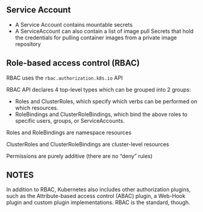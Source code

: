 ## Service Account

- A Service Account contains mountable secrets
- A ServiceAccount can also contain a list of image pull Secrets that hold the credentials for pulling container images from a private image repository

## Role-based access control (RBAC)

RBAC uses the `rbac.authorization.k8s.io` API

RBAC API declares 4 top-level types which can be grouped into 2 groups:

- Roles and ClusterRoles, which specify which verbs can be performed on which resources.
- RoleBindings and ClusterRoleBindings, which bind the above roles to specific users, groups, or ServiceAccounts.

Roles and RoleBindings are namespace resources

ClusterRoles and ClusterRoleBindings are cluster-level resources

Permissions are purely additive (there are no “deny” rules)

## NOTES

In addition to RBAC, Kubernetes also includes other authorization plugins, such as the Attribute-based access control (ABAC) plugin, a Web-Hook plugin and custom plugin implementations. RBAC is the standard, though.
